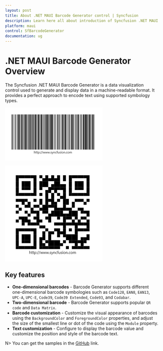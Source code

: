 ```yaml
---
layout: post
title: About .NET MAUI Barcode Generator control | Syncfusion
description: Learn here all about introduction of Syncfusion .NET MAUI Barcodes(SfBarcodeGenerator) control with key features and more.
platform: maui
control: SfBarcodeGenerator
documentation: ug
---
```


# .NET MAUI Barcode Generator Overview

The Syncfusion .NET MAUI Barcode Generator is a data visualization control used to generate and display data in a machine-readable format. It provides a perfect approach to encode text using supported symbology types.

![.NET MAUI Barcode Genrator Control](images/overview/maui-one-dimensional-barcode.png)

![.NET MAUI Barcode Genrator Control](images/overview/maui-two-dimensional-barcode.png)

## Key features

* **One-dimensional barcodes** - Barcode Generator supports different one-dimensional barcode symbologies such as `Code128`, `EAN8`, `EAN13`, `UPC-A`, `UPC-E`, `Code39`, `Code39 Extended`, `Code93`, and `Codabar`.
* **Two-dimensional barcode** - Barcode Generator supports popular `QR code` and `Data Matrix`.
* **Barcode customization** - Customize the visual appearance of barcodes using the `BackgroundColor` and `ForegroundColor` properties, and adjust the size of the smallest line or dot of the code using the `Module` property.
* **Text customization** - Configure to display the barcode value and customize the position and style of the barcode text.

N> You can get the samples in the [GitHub](https://github.com/syncfusion/maui-demos) link.
